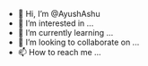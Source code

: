 - 👋 Hi, I’m @AyushAshu
- 👀 I’m interested in ...
- 🌱 I’m currently learning ...
- 💞️ I’m looking to collaborate on ...
- 📫 How to reach me ...

<!---
AyushAshu/AyushAshu is a ✨ special ✨ repository because its `README.md` (this file) appears on your GitHub profile.
You can click the Preview link to take a look at your changes.
--->
